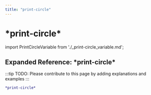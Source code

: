 ```yaml
---
title: "print-circle"
---
```


# \*print-circle\*

import PrintCircleVariable from './_print-circle_variable.md';

<PrintCircleVariable />

## Expanded Reference: \*print-circle\*

:::tip
TODO: Please contribute to this page by adding explanations and examples
:::

```lisp
*print-circle*
```
